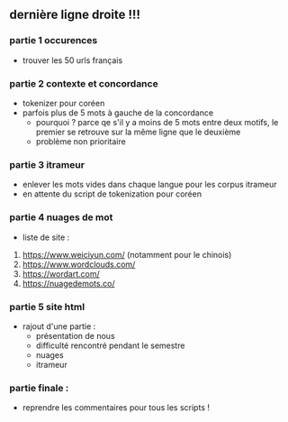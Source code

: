 ## dernière ligne droite !!!

### partie 1 occurences
- trouver les 50 urls français

### partie 2 contexte et concordance
- tokenizer pour coréen
- parfois plus de 5 mots à gauche de la concordance
	- pourquoi ? parce qe s'il y a moins de 5 mots entre deux motifs, le premier se retrouve sur la même ligne que le deuxième
	- problème non prioritaire

### partie 3 itrameur
- enlever les mots vides dans chaque langue pour les corpus itrameur
- en attente du script de tokenization pour coréen

### partie 4 nuages de mot
- liste de site :
1. https://www.weiciyun.com/ (notamment pour le chinois)
2. https://www.wordclouds.com/
3. https://wordart.com/
4. https://nuagedemots.co/

### partie 5 site html
- rajout d'une partie :
	- présentation de nous
	- difficulté rencontré pendant le semestre
	- nuages
	- itrameur

### partie finale : 
- reprendre les commentaires pour tous les scripts !
